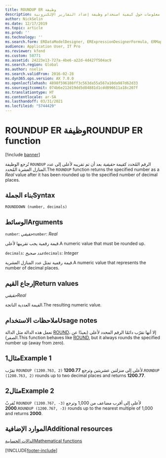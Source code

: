 ```yaml
---
title: ROUNDUP ER وظيفة
description: يوفر هذا الموضوع معلومات حول كيفية استخدام وظيفة إعداد التقارير الإلكترونية ROUNDUP (ER).
author: NickSelin
ms.date: 12/17/2019
ms.topic: article
ms.prod: ''
ms.technology: ''
ms.search.form: ERDataModelDesigner, ERExpressionDesignerFormula, ERMappedFormatDesigner, ERModelMappingDesigner
audience: Application User, IT Pro
ms.reviewer: kfend
ms.custom: 58771
ms.assetid: 24223e13-727a-4be6-a22d-4d427f504ac9
ms.search.region: Global
ms.author: nselin
ms.search.validFrom: 2016-02-28
ms.dyn365.ops.version: AX 7.0.0
ms.openlocfilehash: 4898f596108ff3c563da55a567a10da987d62d33
ms.sourcegitcommit: 074b6e212d19dd5d84881d1cdd096611a18c207f
ms.translationtype: HT
ms.contentlocale: ar-SA
ms.lasthandoff: 03/31/2021
ms.locfileid: "5744429"
---
```

# <a name="roundup-er-function"></a><span data-ttu-id="6e535-103">ROUNDUP ER وظيفة</span><span class="sxs-lookup"><span data-stu-id="6e535-103">ROUNDUP ER function</span></span>

[!include [banner](../includes/banner.md)]

<span data-ttu-id="6e535-104">تُرجع الوظيفة `ROUNDUP` الرقم المُحدد كقيمة *حقيقية* بعد أن تم تقريبه لأعلى إلى عدد المنازل العشرة المُحدد.</span><span class="sxs-lookup"><span data-stu-id="6e535-104">The `ROUNDUP` function returns the specified number as a *Real* value after it has been rounded up to the specified number of decimal places.</span></span>

## <a name="syntax"></a><span data-ttu-id="6e535-105">بناء الجملة</span><span class="sxs-lookup"><span data-stu-id="6e535-105">Syntax</span></span>

```vb
ROUNDDOWN (number, decimals)
```

## <a name="arguments"></a><span data-ttu-id="6e535-106">الوسائط</span><span class="sxs-lookup"><span data-stu-id="6e535-106">Arguments</span></span>

<span data-ttu-id="6e535-107">`number`: *حقيقي*</span><span class="sxs-lookup"><span data-stu-id="6e535-107">`number`: *Real*</span></span>

<span data-ttu-id="6e535-108">قيمة رقمية يجب تقريبها لأعلى.</span><span class="sxs-lookup"><span data-stu-id="6e535-108">A numeric value that must be rounded up.</span></span>

<span data-ttu-id="6e535-109">`decimals`: *عدد صحيح*</span><span class="sxs-lookup"><span data-stu-id="6e535-109">`decimals`: *Integer*</span></span>

<span data-ttu-id="6e535-110">قيمة رقمية تمثل عدد المنازل العشرية.</span><span class="sxs-lookup"><span data-stu-id="6e535-110">A numeric value that represents the number of decimal places.</span></span>

## <a name="return-values"></a><span data-ttu-id="6e535-111">إرجاع القيم</span><span class="sxs-lookup"><span data-stu-id="6e535-111">Return values</span></span>

<span data-ttu-id="6e535-112">*حقيقي*</span><span class="sxs-lookup"><span data-stu-id="6e535-112">*Real*</span></span>

<span data-ttu-id="6e535-113">القيمة العددية الناتجة.</span><span class="sxs-lookup"><span data-stu-id="6e535-113">The resulting numeric value.</span></span>

## <a name="usage-notes"></a><span data-ttu-id="6e535-114">ملاحظات الاستخدام</span><span class="sxs-lookup"><span data-stu-id="6e535-114">Usage notes</span></span>

<span data-ttu-id="6e535-115">تعمل هذه الدالة مثل الدالة [ROUND](er-functions-mathematical-round.md)، إلا أنها تقرّب دائمًا الرقم المحدد لأعلى (بعيدًا عن الصفر).</span><span class="sxs-lookup"><span data-stu-id="6e535-115">This function behaves like [ROUND](er-functions-mathematical-round.md), but it always rounds the specified number up (away from zero).</span></span>

## <a name="example-1"></a><span data-ttu-id="6e535-116">مثال1</span><span class="sxs-lookup"><span data-stu-id="6e535-116">Example 1</span></span>

<span data-ttu-id="6e535-117">تقرّب `ROUNDUP (1200.763, 2)` لأعلى إلى منزلتين عشريتين وترجع **1200.77**.</span><span class="sxs-lookup"><span data-stu-id="6e535-117">`ROUNDUP (1200.763, 2)` rounds up to two decimal places and returns **1200.77**.</span></span>

## <a name="example-2"></a><span data-ttu-id="6e535-118">مثال2</span><span class="sxs-lookup"><span data-stu-id="6e535-118">Example 2</span></span>

<span data-ttu-id="6e535-119">تُقربّ `ROUNDUP (1200.767, -3)` لأعلى إلى أقرب مضاعف من 1,000 وترجع **2000**.</span><span class="sxs-lookup"><span data-stu-id="6e535-119">`ROUNDUP (1200.767, -3)` rounds up to the nearest multiple of 1,000 and returns **2000**.</span></span>

## <a name="additional-resources"></a><span data-ttu-id="6e535-120">الموارد الإضافية</span><span class="sxs-lookup"><span data-stu-id="6e535-120">Additional resources</span></span>

[<span data-ttu-id="6e535-121">الدالات الحسابية</span><span class="sxs-lookup"><span data-stu-id="6e535-121">Mathematical functions</span></span>](er-functions-category-mathematical.md)


[!INCLUDE[footer-include](../../../includes/footer-banner.md)]